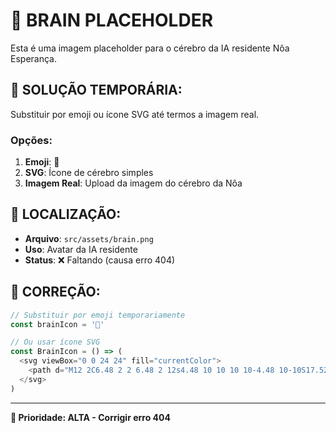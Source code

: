 # 🧠 BRAIN PLACEHOLDER

Esta é uma imagem placeholder para o cérebro da IA residente Nôa Esperança.

## 🎯 SOLUÇÃO TEMPORÁRIA:

Substituir por emoji ou ícone SVG até termos a imagem real.

### Opções:
1. **Emoji**: 🧠
2. **SVG**: Ícone de cérebro simples
3. **Imagem Real**: Upload da imagem do cérebro da Nôa

## 📁 LOCALIZAÇÃO:
- **Arquivo**: `src/assets/brain.png`
- **Uso**: Avatar da IA residente
- **Status**: ❌ Faltando (causa erro 404)

## 🔧 CORREÇÃO:
```typescript
// Substituir por emoji temporariamente
const brainIcon = '🧠'

// Ou usar ícone SVG
const BrainIcon = () => (
  <svg viewBox="0 0 24 24" fill="currentColor">
    <path d="M12 2C6.48 2 2 6.48 2 12s4.48 10 10 10 10-4.48 10-10S17.52 2 12 2zm-2 15l-5-5 1.41-1.41L10 14.17l7.59-7.59L19 8l-9 9z"/>
  </svg>
)
```

---

**🎯 Prioridade: ALTA - Corrigir erro 404**
